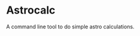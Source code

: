 # Astrocalc

<!--- mdtoc: toc begin -->

<!--- mdtoc: toc end -->

A command line tool to do simple astro calculations.
